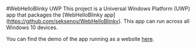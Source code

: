 #WebHelloBlinky UWP
This project is a Universal Windows Platform (UWP) app that packages the [WebHelloBlinky app] (https://github.com/seksenov/WebHelloBlinky). This app can run across all Windows 10 devices. 

You can find the demo of the app running as a website [here](http://seksenov.github.io/WebHelloBlinky). 
